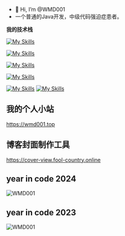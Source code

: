 - 👋 Hi, I’m @WMD001
- 一个普通的Java开发，中级代码强迫症患者。

**我的技术栈**

[![My Skills](https://skillicons.dev/icons?i=java,python,nodejs,html,css,javascript,markdown&theme=light)](https://skillicons.dev)

[![My Skills](https://skillicons.dev/icons?i=react,vue,spring,regex&theme=light)](https://skillicons.dev)

[![My Skills](https://skillicons.dev/icons?i=mysql,redis&theme=light)](https://skillicons.dev)

[![My Skills](https://skillicons.dev/icons?i=maven,gradle,jenkins,nginx,git&theme=light)](https://skillicons.dev)

[![My Skills](https://skillicons.dev/icons?i=idea,vscode&theme=light)](https://skillicons.dev)
[![My Skills](https://skillicons.dev/icons?i=linux&theme=light)](https://skillicons.dev)


## 我的个人小站
https://wmd001.top

## 博客封面制作工具
https://cover-view.fool-country.online

<!---
WMD001/WMD001 is a ✨ special ✨ repository because its `README.md` (this file) appears on your GitHub profile.
You can click the Preview link to take a look at your changes.
--->

## year in code 2024
![WMD001](https://github.com/user-attachments/assets/c363ef8b-8319-4ddd-ab2f-5adb6180782e)

## year in code 2023
![WMD001](https://github.com/WMD001/WMD001/assets/35905864/d8c8b388-4fa2-4f1b-af2b-567b49804632)
